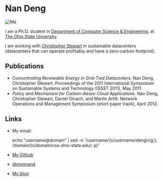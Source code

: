 # Nan Deng

![Me](me.jpg)

I am a Ph.D. student in
[Department of Computer Science & Engineering](http://cse.osu.edu/),
at [The Ohio State University](http://www.osu.edu/). 

I am working with
[Christopher Stewart](http://www.cse.ohio-state.edu/~cstewart/) in
sustainable datacenters (datacenters that can operate profitably and
have a zero-carbon footprint).

## Publications

- *Concentrating Renewable Energy in Grid-Tied Datacenters*. Nan Deng,
Christopher Stewart. Proceedings of the 2011 International Symposium
on Sustainable Systems and Technology (ISSST 2011), May 2011.
- *Policy and Mechanism for Carbon-Aware Cloud Applications*. Nan
Deng, Christopher Stewart, Daniel Gmach, and Martin Arlitt. Network
Operations and Management Symposium (short paper track), April 2012.

## Links

- My email:	

	echo "username@domain" | sed -n '/username/{s/username/dengn/g;};
	/domain/{s/domain/cse.ohio-state.edu/; p}'
	
- [My Github](http://github.com/monnand)
- [@monnand](http://twitter.com/monnand)
- [My blog](http://monnand.me)

